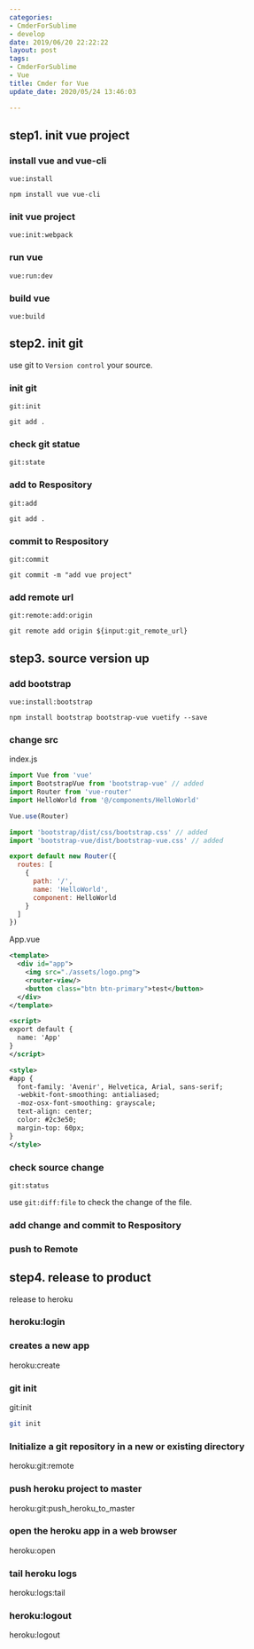 ```yaml
---
categories:
- CmderForSublime
- develop
date: 2019/06/20 22:22:22
layout: post
tags:
- CmderForSublime
- Vue
title: Cmder for Vue
update_date: 2020/05/24 13:46:03

---
```


## step1. init vue project

### install vue and vue-cli
`vue:install`

```shell
npm install vue vue-cli
```

### init vue project
`vue:init:webpack`


### run vue
`vue:run:dev`

### build vue
`vue:build`

## step2. init git

use git to `Version control` your source.

### init git
`git:init`

```
git add .
```

### check git statue
`git:state`

### add to Respository
`git:add`

```
git add .
```

### commit to Respository
`git:commit`

```
git commit -m "add vue project"
```

### add remote url
`git:remote:add:origin`

```
git remote add origin ${input:git_remote_url}
```

## step3. source version up

### add bootstrap
`vue:install:bootstrap`

```
npm install bootstrap bootstrap-vue vuetify --save
```

### change src

index.js

```js
import Vue from 'vue'
import BootstrapVue from 'bootstrap-vue' // added
import Router from 'vue-router'
import HelloWorld from '@/components/HelloWorld'

Vue.use(Router)

import 'bootstrap/dist/css/bootstrap.css' // added
import 'bootstrap-vue/dist/bootstrap-vue.css' // added

export default new Router({
  routes: [
    {
      path: '/',
      name: 'HelloWorld',
      component: HelloWorld
    }
  ]
})
```

App.vue

```xml
<template>
  <div id="app">
    <img src="./assets/logo.png">
    <router-view/>
    <button class="btn btn-primary">test</button>
  </div>
</template>

<script>
export default {
  name: 'App'
}
</script>

<style>
#app {
  font-family: 'Avenir', Helvetica, Arial, sans-serif;
  -webkit-font-smoothing: antialiased;
  -moz-osx-font-smoothing: grayscale;
  text-align: center;
  color: #2c3e50;
  margin-top: 60px;
}
</style>
```


### check source change
`git:status`

use `git:diff:file` to check the change of the file.

### add change and commit to Respository


### push to Remote


## step4. release to product

release to heroku

### heroku:login

### creates a new app
heroku:create

### git init

git:init
```bash
git init
```

### Initialize a git repository in a new or existing directory
heroku:git:remote

### push heroku project to master
heroku:git:push_heroku_to_master

### open the heroku app in a web browser
heroku:open

### tail heroku logs
heroku:logs:tail

### heroku:logout
heroku:logout